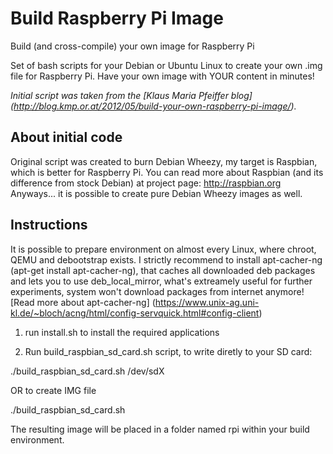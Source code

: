Build Raspberry Pi Image
=========================================================

Build (and cross-compile) your own image for Raspberry Pi

Set of bash scripts for your Debian or Ubuntu Linux to create your own .img file for Raspberry Pi.
Have your own image with YOUR content in minutes!

*Initial script was taken from the [Klaus Maria Pfeiffer blog] (http://blog.kmp.or.at/2012/05/build-your-own-raspberry-pi-image/).*

About initial code
---------------------------------------------------------

Original script was created to burn Debian Wheezy, my target is Raspbian, which is better for Raspberry Pi. You can read more about Raspbian (and its difference from stock Debian) at project page: http://raspbian.org
Anyways... it is possible to create pure Debian Wheezy images as well.


Instructions
---------------------------------------------------------

It is possible to prepare environment on almost every Linux, where chroot, QEMU and debootstrap exists.
I strictly recommend to install apt-cacher-ng (apt-get install apt-cacher-ng), that caches all downloaded deb packages and lets you to use deb_local_mirror, what's extreamely useful for further experiments, system won't download packages from internet anymore! [Read more about apt-cacher-ng] (https://www.unix-ag.uni-kl.de/~bloch/acng/html/config-servquick.html#config-client)

1. run install.sh to install the required applications

2. Run build_raspbian_sd_card.sh script, to write diretly to your SD card:

./build_raspbian_sd_card.sh /dev/sdX

OR to create IMG file

./build_raspbian_sd_card.sh

The resulting image will be placed in a folder named rpi within your build environment.
